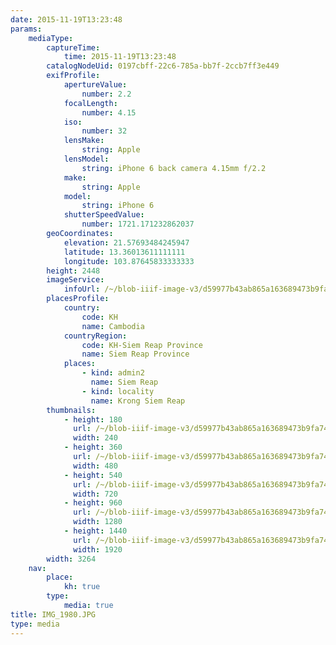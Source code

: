 ```yaml
---
date: 2015-11-19T13:23:48
params:
    mediaType:
        captureTime:
            time: 2015-11-19T13:23:48
        catalogNodeUid: 0197cbff-22c6-785a-bb7f-2ccb7ff3e449
        exifProfile:
            apertureValue:
                number: 2.2
            focalLength:
                number: 4.15
            iso:
                number: 32
            lensMake:
                string: Apple
            lensModel:
                string: iPhone 6 back camera 4.15mm f/2.2
            make:
                string: Apple
            model:
                string: iPhone 6
            shutterSpeedValue:
                number: 1721.171232862037
        geoCoordinates:
            elevation: 21.57693484245947
            latitude: 13.36013611111111
            longitude: 103.87645833333333
        height: 2448
        imageService:
            infoUrl: /~/blob-iiif-image-v3/d59977b43ab865a163689473b9fa74c156ae685df9ad6de4a2a612be392e9a25/info.json
        placesProfile:
            country:
                code: KH
                name: Cambodia
            countryRegion:
                code: KH-Siem Reap Province
                name: Siem Reap Province
            places:
                - kind: admin2
                  name: Siem Reap
                - kind: locality
                  name: Krong Siem Reap
        thumbnails:
            - height: 180
              url: /~/blob-iiif-image-v3/d59977b43ab865a163689473b9fa74c156ae685df9ad6de4a2a612be392e9a25/full/240%2C180/0/default.jpg
              width: 240
            - height: 360
              url: /~/blob-iiif-image-v3/d59977b43ab865a163689473b9fa74c156ae685df9ad6de4a2a612be392e9a25/full/480%2C360/0/default.jpg
              width: 480
            - height: 540
              url: /~/blob-iiif-image-v3/d59977b43ab865a163689473b9fa74c156ae685df9ad6de4a2a612be392e9a25/full/720%2C540/0/default.jpg
              width: 720
            - height: 960
              url: /~/blob-iiif-image-v3/d59977b43ab865a163689473b9fa74c156ae685df9ad6de4a2a612be392e9a25/full/1280%2C960/0/default.jpg
              width: 1280
            - height: 1440
              url: /~/blob-iiif-image-v3/d59977b43ab865a163689473b9fa74c156ae685df9ad6de4a2a612be392e9a25/full/1920%2C1440/0/default.jpg
              width: 1920
        width: 3264
    nav:
        place:
            kh: true
        type:
            media: true
title: IMG_1980.JPG
type: media
---
```

